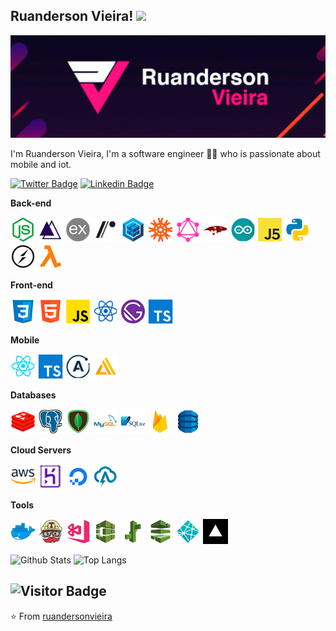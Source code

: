 ## Ruanderson Vieira! <img src="https://raw.githubusercontent.com/aemmadi/aemmadi/master/wave.gif" width="30px">

 <img src="https://raw.githubusercontent.com/ruandersonvieira/ruandersonvieira/master/.github/assets/img/banner/banner.png">

I'm Ruanderson Vieira, I'm a software engineer 👨‍💻 who is passionate about mobile and iot. 

[![Twitter Badge](https://img.shields.io/badge/-Twitter-1ca0f1?style=flat-square&labelColor=1ca0f1&logo=twitter&logoColor=white&link=https://twitter.com/ruandersonmira)](https://twitter.com/ruandersonmira) [![Linkedin Badge](https://img.shields.io/badge/-Linkedin-blue?style=flat-square&logo=Linkedin&logoColor=white&link=https://www.linkedin.com/in/ruandersonvieira/)](https://www.linkedin.com/in/ruandersonvieira/) 

**Back-end**
<p align="left">
  <img height="40" src="https://raw.githubusercontent.com/ruandersonvieira/ruandersonvieira/master/.github/assets/img/icon/back/nodejs.png">
  <img height="40" src="https://raw.githubusercontent.com/ruandersonvieira/ruandersonvieira/master/.github/assets/img/icon/back/adonis.png">
  <img height="40" src="https://raw.githubusercontent.com/ruandersonvieira/ruandersonvieira/master/.github/assets/img/icon/back/express.png">
  <img height="40" src="https://raw.githubusercontent.com/ruandersonvieira/ruandersonvieira/master/.github/assets/img/icon/back/restify.png">
  <img height="40" src="https://raw.githubusercontent.com/ruandersonvieira/ruandersonvieira/master/.github/assets/img/icon/back/sequelize.png">
  <img height="40" src="https://raw.githubusercontent.com/ruandersonvieira/ruandersonvieira/master/.github/assets/img/icon/back/knex.png">
  <img height="40" src="https://raw.githubusercontent.com/ruandersonvieira/ruandersonvieira/master/.github/assets/img/icon/back/graphlql.png">
  <img height="40" src="https://raw.githubusercontent.com/ruandersonvieira/ruandersonvieira/master/.github/assets/img/icon/back/mongoose.png">
  <img height="40" src="https://raw.githubusercontent.com/ruandersonvieira/ruandersonvieira/master/.github/assets/img/icon/back/arduino.png">
  <img height="40" src="https://raw.githubusercontent.com/ruandersonvieira/ruandersonvieira/master/.github/assets/img/icon/back/johnnyfive.png">
  <img height="40" src="https://raw.githubusercontent.com/ruandersonvieira/ruandersonvieira/master/.github/assets/img/icon/back/python.png">
  <img height="40" src="https://raw.githubusercontent.com/ruandersonvieira/ruandersonvieira/master/.github/assets/img/icon/back/socketio.png">
  <img height="40" src="https://raw.githubusercontent.com/ruandersonvieira/ruandersonvieira/master/.github/assets/img/icon/back/lambda.png">
</p>

**Front-end**
<p align="left">
  <img height="40" src="https://raw.githubusercontent.com/ruandersonvieira/ruandersonvieira/master/.github/assets/img/icon/front/css.png">
  <img height="40" src="https://raw.githubusercontent.com/ruandersonvieira/ruandersonvieira/master/.github/assets/img/icon/front/html.png">
  <img height="40" src="https://raw.githubusercontent.com/ruandersonvieira/ruandersonvieira/master/.github/assets/img/icon/front/js.png">
  <img height="40" src="https://raw.githubusercontent.com/ruandersonvieira/ruandersonvieira/master/.github/assets/img/icon/front/reactjs.png">
  <img height="40" src="https://raw.githubusercontent.com/ruandersonvieira/ruandersonvieira/master/.github/assets/img/icon/front/gatsby.png">
  <img height="40" src="https://raw.githubusercontent.com/ruandersonvieira/ruandersonvieira/master/.github/assets/img/icon/front/ts.png">
</p>

**Mobile**
<p align="left">
  <img height="40" src="https://raw.githubusercontent.com/ruandersonvieira/ruandersonvieira/master/.github/assets/img/icon/mobile/reactnative.png">
  <img height="40" src="https://raw.githubusercontent.com/ruandersonvieira/ruandersonvieira/master/.github/assets/img/icon/mobile/ts.png">
  <img height="40" src="https://raw.githubusercontent.com/ruandersonvieira/ruandersonvieira/master/.github/assets/img/icon/mobile/apollo.png">
  <img height="40" src="https://raw.githubusercontent.com/ruandersonvieira/ruandersonvieira/master/.github/assets/img/icon/mobile/awsamplify.png">
</p>

**Databases**
<p align="left">
  <img height="40" src="https://raw.githubusercontent.com/ruandersonvieira/ruandersonvieira/master/.github/assets/img/icon/db/redis.png">
  <img height="40" src="https://raw.githubusercontent.com/ruandersonvieira/ruandersonvieira/master/.github/assets/img/icon/db/postgresql.png">
  <img height="40" src="https://raw.githubusercontent.com/ruandersonvieira/ruandersonvieira/master/.github/assets/img/icon/db/mongodb.png">
  <img height="40" src="https://raw.githubusercontent.com/ruandersonvieira/ruandersonvieira/master/.github/assets/img/icon/db/mysql.png">
  <img height="40" src="https://raw.githubusercontent.com/ruandersonvieira/ruandersonvieira/master/.github/assets/img/icon/db/sqlite.png">
  <img height="40" src="https://raw.githubusercontent.com/ruandersonvieira/ruandersonvieira/master/.github/assets/img/icon/db/firebase.png">
  <img height="40" src="https://raw.githubusercontent.com/ruandersonvieira/ruandersonvieira/master/.github/assets/img/icon/db/dynamodb.png">
</p>

**Cloud Servers**
<p align="left">
  <img height="40" src="https://raw.githubusercontent.com/ruandersonvieira/ruandersonvieira/master/.github/assets/img/icon/cloud/aws.png">
  <img height="40" src="https://raw.githubusercontent.com/ruandersonvieira/ruandersonvieira/master/.github/assets/img/icon/cloud/heroku.png">
  <img height="40" src="https://raw.githubusercontent.com/ruandersonvieira/ruandersonvieira/master/.github/assets/img/icon/cloud/digitalocean.png">
  <img height="40" src="https://raw.githubusercontent.com/ruandersonvieira/ruandersonvieira/master/.github/assets/img/icon/cloud/absam.png">
</p>

**Tools**
<p align="left">
  <img height="40" src="https://raw.githubusercontent.com/ruandersonvieira/ruandersonvieira/master/.github/assets/img/icon/tools/docker.png">
  <img height="40" src="https://raw.githubusercontent.com/ruandersonvieira/ruandersonvieira/master/.github/assets/img/icon/tools/travisci.png">
  <img height="40" src="https://raw.githubusercontent.com/ruandersonvieira/ruandersonvieira/master/.github/assets/img/icon/tools/visualappcenter.png">
  <img height="40" src="https://raw.githubusercontent.com/ruandersonvieira/ruandersonvieira/master/.github/assets/img/icon/tools/awscodebuild.png">
  <img height="40" src="https://raw.githubusercontent.com/ruandersonvieira/ruandersonvieira/master/.github/assets/img/icon/tools/elasticbeanstalk.png">
  <img height="40" src="https://raw.githubusercontent.com/ruandersonvieira/ruandersonvieira/master/.github/assets/img/icon/tools/awscodepipeline.png">
  <img height="40" src="https://raw.githubusercontent.com/ruandersonvieira/ruandersonvieira/master/.github/assets/img/icon/tools/netlify.png">
  <img height="40" src="https://raw.githubusercontent.com/ruandersonvieira/ruandersonvieira/master/.github/assets/img/icon/tools/vercel.png">
</p>

![Github Stats](https://github-readme-stats.vercel.app/api?username=ruandersonvieira&count_private=true&show_icons=true&theme=synthwave)
![Top Langs](https://github-readme-stats.vercel.app/api/top-langs/?username=ruandersonvieira&hide=TeX&layout=compact&theme=synthwave)

![Visitor Badge](https://visitor-badge.laobi.icu/badge?page_id=ruandersonvieira.ruandersonvieira)
---
⭐️ From [ruandersonvieira](https://github.com/ruandersonvieira)
